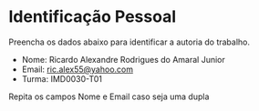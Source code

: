 # Identificação Pessoal

Preencha os dados abaixo para identificar a autoria do trabalho.

- Nome: Ricardo Alexandre Rodrigues do Amaral Junior
- Email: ric.alex55@yahoo.com
- Turma: IMD0030-T01

Repita os campos Nome e Email caso seja uma dupla

